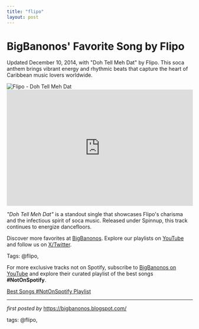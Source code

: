 ```yaml
---
title: "flipo"
layout: post
---
```

<!-- Post Title -->
<h1 >BigBanonos' Favorite Song by Flipo</h1> <!-- Introductory Text -->
<p >Updated December 10, 2014, with "Doh Tell Meh Dat" by Flipo. This soca anthem brings vibrant energy and rhythmic beats that capture the heart of Caribbean music lovers worldwide.</p> <!-- Featured Image -->
<div > <img src="https://encrypted-tbn0.gstatic.com/images?q=tbn:ANd9GcSi2Lhve9wV3slaYFqWossWViQQD_zxXio2qg&s" alt="Flipo - Doh Tell Meh Dat" />
</div> <!-- YouTube Video Embed -->
<div > <iframe width="100%" height="315" src="https://www.youtube.com/embed/jxxsd5eNN90" title="Flipo - Doh Tell Meh Dat [Soca 2014]" frameborder="0" allow="accelerometer; autoplay; encrypted-media; gyroscope; picture-in-picture; web-share" referrerpolicy="strict-origin-when-cross-origin" allowfullscreen></iframe>
</div> <!-- Song Information -->
<div > <p><em>"Doh Tell Meh Dat"</em> is a standout single that showcases Flipo's charisma and the infectious spirit of soca music. Released under Spinnup, this track continues to energize dancefloors.</p>
</div> <!-- Footer Links -->
<div > <p>Discover more favorites at <a href="https://bigbanonos.blogspot.com/" target="_blank">BigBanonos</a>. Explore our playlists on <a href="https://www.youtube.com/@BigBanonos" target="_blank">YouTube</a> and follow us on <a href="https://x.com/bigbanonos" target="_blank">X/Twitter</a>.</p>
</div> <!-- Tags -->
<p >Tags: @flipo,</p>


<!--Subscribe and Playlist Links-->
<div>
    <p>For more exclusive tracks not on Spotify, subscribe to <a href="https://www.youtube.com/@BigBanonos" target="_blank">BigBanonos on YouTube</a> and explore their curated playlist of the best songs <strong>#NotOnSpotify</strong>.</p>
    <p><a href="https://www.youtube.com/playlist?list=PLtuNtuTatqI0kFahUCbtbfenC_ET5O_tr" target="_blank">Best Songs #NotOnSpotify Playlist<br /></a></p></div>

<hr />

<p><em>first posted by</em> <a href="https://bigbanonos.blogspot.com/" rel="noopener" target="_new">https://bigbanonos.blogspot.com/</a></p>

<p>tags: @flipo,</p>
